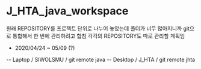 # J_HTA_java_workspace

원래 REPOSITORY를 프로젝트 단위로 나누어 놓았는데 폴더가 너무 많아지니까 git으로 통합해서 한 번에 관리하려고 합침
각각의 REPOSITORY도 따로 관리할 계획임
- 2020/04/24 ~ 05/09 (?)

-- Laptop / SIWOLSMU / git remote java
-- Desktop / J_HTA / git remote jhta
